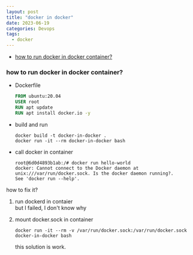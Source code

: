```yaml
---
layout: post
title: "docker in docker"
date: 2023-06-19
categories: Devops
tags:
  - docker
---
```


- [how to run docker in docker container?](#how-to-run-docker-in-docker-container)

### how to run docker in docker container?

- Dockerfile

  ```dockerfile
  FROM ubuntu:20.04
  USER root
  RUN apt update
  RUN apt install docker.io -y
  ```

- build and run

  ```shell
  docker build -t docker-in-docker .
  docker run -it --rm docker-in-docker bash
  ```

- call docker in container

  ```shell
  root@6d0d4893b1ab:/# docker run hello-world
  docker: Cannot connect to the Docker daemon at unix:///var/run/docker.sock. Is the docker daemon running?.
  See 'docker run --help'.
  ```

how to fix it?

1. run dockerd in contaier  
   but I failed, I don't know why
2. mount docker.sock in container

   ```shell
   docker run -it --rm -v /var/run/docker.sock:/var/run/docker.sock docker-in-docker bash
   ```

   this solution is work.
